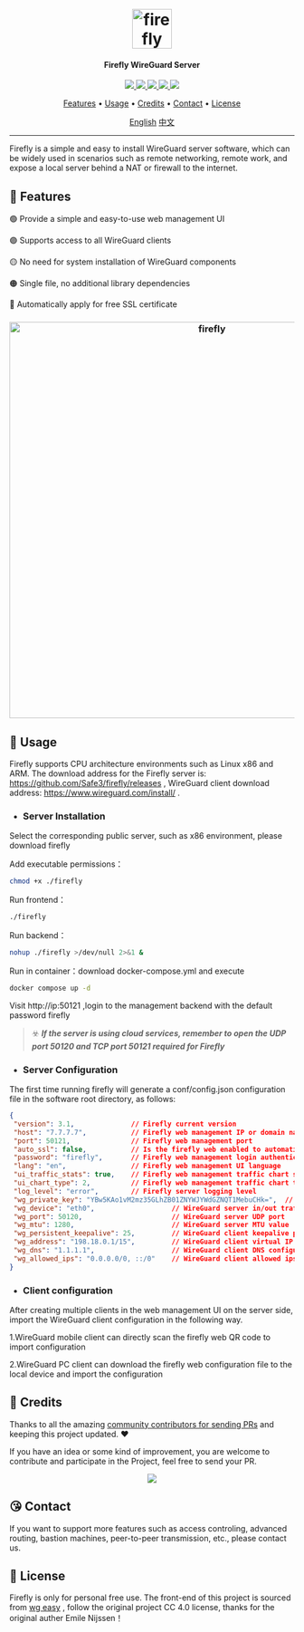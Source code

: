 <h1 align="center">
  <br>
  <img src="https://github.com/Safe3/firefly/blob/main/logo.png" alt="firefly" width="70px">
</h1>
<h4 align="center">Firefly WireGuard Server</h4>

<p align="center">
<a href="https://github.com/Safe3/firefly/releases"><img src="https://img.shields.io/github/downloads/Safe3/firefly/total">
<a href="https://github.com/Safe3/firefly/graphs/contributors"><img src="https://img.shields.io/github/contributors-anon/Safe3/firefly">
<a href="https://github.com/Safe3/firefly/releases/"><img src="https://img.shields.io/github/release/Safe3/firefly">
<a href="https://github.com/Safe3/firefly/issues"><img src="https://img.shields.io/github/issues-raw/Safe3/firefly">
<a href="https://github.com/Safe3/firefly/discussions"><img src="https://img.shields.io/github/discussions/Safe3/firefly">
</p>
<p align="center">
  <a href="#dart-features">Features</a> •
  <a href="#rocket-usage">Usage</a> •
  <a href="#gift_heart-credits">Credits</a> •
  <a href="#kissing_heart-contact">Contact</a> •
  <a href="#key-license">License</a>
</p>






<p align="center">
  <a href="https://github.com/Safe3/firefly/blob/main/README_EN.md">English</a>
  <a href="https://github.com/Safe3/firefly/blob/main/README.md">中文</a>
</p>


---

Firefly is a simple and easy to install WireGuard server software, which can be widely used in scenarios such as remote networking, remote work, and  expose a local server behind a NAT or firewall to the internet.



## :dart: Features
:green_circle: Provide a simple and easy-to-use web management UI

 :purple_circle: Supports access to all WireGuard clients

 :yellow_circle: No need for system installation of WireGuard components

 :orange_circle: Single file, no additional library dependencies

 :red_circle: Automatically apply for free SSL certificate

<h3 align="center">
  <img src="https://github.com/Safe3/firefly/blob/main/firefly.png" alt="firefly" width="700px">
  <br>
</h3>


 

## :rocket: Usage

Firefly supports CPU architecture environments such as Linux x86 and ARM. The download address for the Firefly server is: https://github.com/Safe3/firefly/releases , WireGuard client download address: https://www.wireguard.com/install/ .


- ### Server Installation

Select the corresponding public server, such as x86 environment, please download firefly

Add executable permissions：

```bash
chmod +x ./firefly
```

Run frontend：

```bash
./firefly
```

Run backend：

```bash
nohup ./firefly >/dev/null 2>&1 &
```

Run in container：download docker-compose.yml and execute 

```bash
docker compose up -d
```

Visit http://ip:50121 ,login to the management backend with the default password firefly

> :biohazard: ***If the server is using cloud services, remember to open the UDP port 50120 and TCP port 50121 required for Firefly***




- ### Server Configuration

The first time running firefly will generate a conf/config.json configuration file in the software root directory, as follows:

```json
{
 "version": 3.1,              // Firefly current version
 "host": "7.7.7.7",           // Firefly web management IP or domain name
 "port": 50121,               // Firefly web management port
 "auto_ssl": false,           // Is the firefly web enabled to automatically obtain Let's Encrypt certificate issuance? If enabled, please change the port to 443
 "password": "firefly",       // Firefly web management login authentication password
 "lang": "en",                // Firefly web management UI language
 "ui_traffic_stats": true,    // Firefly web management traffic chart switch
 "ui_chart_type": 2,          // Firefly web management traffic chart type
 "log_level": "error",        // Firefly server logging level
 "wg_private_key": "YBw5KAo1vM2mz35GLhZB01ZNYWJYWdGZNQT1MebuCHk=",  // WireGuard server private key
 "wg_device": "eth0",                   // WireGuard server in/out traffic network card name
 "wg_port": 50120,                      // WireGuard server UDP port
 "wg_mtu": 1280,                        // WireGuard server MTU value
 "wg_persistent_keepalive": 25,         // WireGuard client keepalive packet sending interval time
 "wg_address": "198.18.0.1/15",         // WireGuard client virtual IP network range
 "wg_dns": "1.1.1.1",                   // WireGuard client DNS configuration
 "wg_allowed_ips": "0.0.0.0/0, ::/0"    // WireGuard client allowed ips
}
```



- ### Client configuration

After creating multiple clients in the web management UI on the server side, import the WireGuard client configuration in the following way.

1.WireGuard mobile client can directly scan the firefly web QR code to import configuration

2.WireGuard PC client can download the firefly web configuration file to the local device and import the configuration





## :gift_heart: Credits

Thanks to all the amazing [community contributors for sending PRs](https://github.com/Safe3/firefly/graphs/contributors) and keeping this project updated. ❤️

If you have an idea or some kind of improvement, you are welcome to contribute and participate in the Project, feel free to send your PR.

<p align="center">
<a href="https://github.com/Safe3/firefly/graphs/contributors">
  <img src="https://contrib.rocks/image?repo=Safe3/firefly&max=500">
</a>
</p>

## :kissing_heart: Contact

If you want to support more features such as access controling, advanced routing, bastion machines, peer-to-peer transmission, etc., please contact us.



## :key: License

Firefly is only for personal free use. The front-end of this project is sourced from [wg easy]( https://github.com/wg-easy/wg-easy) , follow the original project CC 4.0 license, thanks for the original auther Emile Nijssen！

